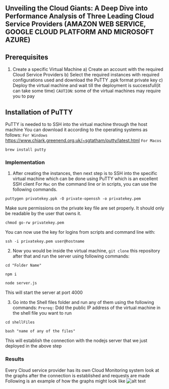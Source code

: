 ## Unveiling the Cloud Giants: A Deep Dive into Performance Analysis of Three Leading Cloud Service Providers (AMAZON WEB SERVICE, GOOGLE CLOUD PLATFORM AND MICROSOFT AZURE)

## Prerequisites

1. Create a specific Virtual Machine
   a) Create an account with the required Cloud Service Providers
   b) Select the required instances with required configurations used and download the
   PuTTY .ppk format private key
   c) Deploy the virtual machine and wait till the deployment is successfull(it can take some time)
   `CAUTION`: some of the virtual machines may require you to pay

## Installation of PuTTY

PuTTY is needed to to SSH into the virtual machine through the host machine
You can download it according to the operating systems as follows:
`For Windows`
https://www.chiark.greenend.org.uk/~sgtatham/putty/latest.html
`For Macos`

```
brew install putty
```

### Implementation

1. After creating the instances, then next step is to SSH into the specific virtual machine which can be done using PuTTY which is an excellent SSH client
   For `Mac` on the command line or in scripts, you can use the following commands.

```
puttygen privatekey.ppk -O private-openssh -o privatekey.pem
```

Make sure permissions on the private key file are set properly. It should only be readable by the user that owns it.

```
chmod go-rw privatekey.pem
```

You can now use the key for logins from scripts and command line with:

```
ssh -i privatekey.pem user@hostname
```

2. Now you would be inside the virtual machine, `git clone` this repository after that and run the server using following commands:

```
cd "Folder Name"
```

```
npm i
```

```
node server.js
```

This will start the server at port 4000

3. Go into the Shell files folder and run any of them using the following commands:
   `Prereq:` Ddd the public IP address of the virtual machine in the shell file you want to run

```
cd shellFiles
```

```
bash "name of any of the files"
```

This will establish the connection with the nodejs server that we just deployed in the above step

### Results

Every Cloud service provider has its own Cloud Monitoring system
look at the graphs after the connection is established and requests are made
Following is an example of how the graphs might look like
![alt text](https://www.appoptics.com/-/media/solarwinds/appoptics/product-screenshots/ao-aws-ec2.ashx?rev=9c56d2dd535045dc90442a359d4e6e44)
